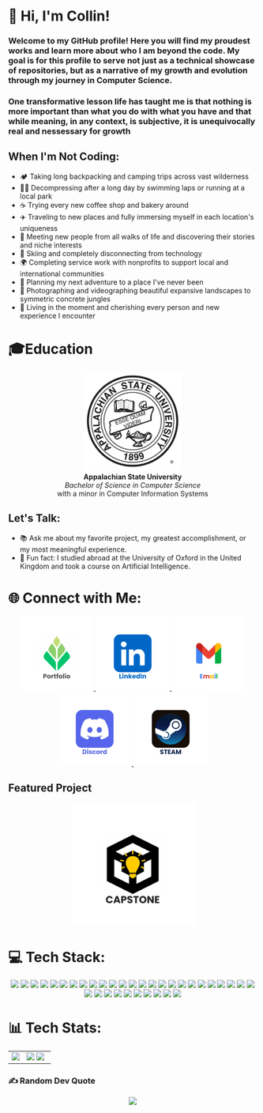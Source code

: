 # 👋 Hi, I'm Collin!

### Welcome to my GitHub profile! Here you will find my proudest works and learn more about who I am beyond the code. My goal is for this profile to serve not just as a technical showcase of repositories, but as a narrative of my growth and evolution through my journey in Computer Science.

### One transformative lesson life has taught me is that nothing is more important than what you do with what you have and that while meaning, in any context, is subjective, it is unequivocally real and nessessary for growth

## When I'm Not Coding:
- 🏕️ Taking long backpacking and camping trips across vast wilderness
- 🏊‍♂️ Decompressing after a long day by swimming laps or running at a local park 
- ☕ Trying every new coffee shop and bakery around
- ✈️ Traveling to new places and fully immersing myself in each location's uniqueness
- 🤝 Meeting new people from all walks of life and discovering their stories and niche interests
- 🎿 Skiing and completely disconnecting from technology
- 🌍 Completing service work with nonprofits to support local and international communities
- 📅 Planning my next adventure to a place I've never been
- 📸 Photographing and videographing beautiful expansive landscapes to symmetric concrete jungles
- 🌟 Living in the moment and cherishing every person and new experience I encounter

# 🎓Education
<p align="center">
  <img src="appstate.svg" alt="Appalachian State University Logo" width="200"/>
  <br>
  <strong>Appalachian State University</strong>
  <br>
  <em>Bachelor of Science in Computer Science</em>
  <br>
  with a minor in Computer Information Systems
</p>


## Let's Talk:
- 📚 Ask me about my favorite project, my greatest accomplishment, or my most meaningful experience.
- 🎉 Fun fact: I studied abroad at the University of Oxford in the United Kingdom and took a course on Artificial Intelligence.

# 🌐 Connect with Me:
<p align="center">
  <a href="https://www.collinstreitman.com/">
    <img src="./portfolio.svg" alt="Portfolio" width="150" />
  </a>
  <a href="https://www.linkedin.com/in/collinstreitman/">
    <img src="./linkedin.svg" alt="LinkedIn" width="150" />
  </a>
  <a href="mailto:collinm.streitman@gmail.com">
    <img src="./email.svg" alt="Email" width="150" />
  </a>
  <a href="https://discordapp.com/users/811296358916685855">
    <img src="./discord.svg" alt="Discord" width="150" />
  </a>
  <a href="https://steamcommunity.com/id/collin-streitman/">
    <img src="./steam.svg" alt="Steam" width="150" />
  </a>
</p>



## Featured Project
<p align="center">
  <a href="https://www.buildingbetteralgorithms.com/">
    <img src="./capstone.svg" alt="Capstone" width="250" />
  </a>
</p>


# 💻 Tech Stack:
<p align="center">
  <img src="https://img.shields.io/badge/c-%2300599C.svg?style=for-the-badge&logo=c&logoColor=white" />
  <img src="https://img.shields.io/badge/c++-%2300599C.svg?style=for-the-badge&logo=c%2B%2B&logoColor=white" />
  <img src="https://img.shields.io/badge/Haskell-5e5086?style=for-the-badge&logo=haskell&logoColor=white" />
  <img src="https://img.shields.io/badge/html5-%23E34F26.svg?style=for-the-badge&logo=html5&logoColor=white" />
  <img src="https://img.shields.io/badge/java-%23ED8B00.svg?style=for-the-badge&logo=openjdk&logoColor=white" />
  <img src="https://img.shields.io/badge/javascript-%23323330.svg?style=for-the-badge&logo=javascript&logoColor=%23F7DF1E" />
  <img src="https://img.shields.io/badge/python-3670A0?style=for-the-badge&logo=python&logoColor=ffdd54" />
  <img src="https://img.shields.io/badge/r-%23276DC3.svg?style=for-the-badge&logo=r&logoColor=white" />
  <img src="https://img.shields.io/badge/typescript-%23007ACC.svg?style=for-the-badge&logo=typescript&logoColor=white" />
  <img src="https://img.shields.io/badge/AWS-%23FF9900.svg?style=for-the-badge&logo=amazon-aws&logoColor=white" />
  <img src="https://img.shields.io/badge/GoogleCloud-%234285F4.svg?style=for-the-badge&logo=google-cloud&logoColor=white" />
  <img src="https://img.shields.io/badge/github%20pages-121013?style=for-the-badge&logo=github&logoColor=white" />
  <img src="https://img.shields.io/badge/angular-%23DD0031.svg?style=for-the-badge&logo=angular&logoColor=white" />
  <img src="https://img.shields.io/badge/django-%23092E20.svg?style=for-the-badge&logo=django&logoColor=white" />
  <img src="https://img.shields.io/badge/express.js-%23404d59.svg?style=for-the-badge&logo=express&logoColor=%2361DAFB" />
  <img src="https://img.shields.io/badge/jasmine-%238A4182.svg?style=for-the-badge&logo=jasmine&logoColor=white" />
  <img src="https://img.shields.io/badge/JWT-black?style=for-the-badge&logo=JSON%20web%20tokens" />
  <img src="https://img.shields.io/badge/NODEMON-%23323330.svg?style=for-the-badge&logo=nodemon&logoColor=%BBDEAD" />
  <img src="https://img.shields.io/badge/node.js-6DA55F?style=for-the-badge&logo=node.js&logoColor=white" />
  <img src="https://img.shields.io/badge/NPM-%23CB3837.svg?style=for-the-badge&logo=npm&logoColor=white" />
  <img src="https://img.shields.io/badge/Pug-FFF?style=for-the-badge&logo=pug&logoColor=A86454" />
  <img src="https://img.shields.io/badge/react_native-%2320232a.svg?style=for-the-badge&logo=react&logoColor=%2361DAFB" />
  <img src="https://img.shields.io/badge/react-%2320232a.svg?style=for-the-badge&logo=react&logoColor=%2361DAFB" />
  <img src="https://img.shields.io/badge/React_Router-CA4245?style=for-the-badge&logo=react-router&logoColor=white" />
  <img src="https://img.shields.io/badge/SASS-hotpink.svg?style=for-the-badge&logo=SASS&logoColor=white" />
  <img src="https://img.shields.io/badge/nginx-%23009639.svg?style=for-the-badge&logo=nginx&logoColor=white" />
  <img src="https://img.shields.io/badge/Amazon%20DynamoDB-4053D6?style=for-the-badge&logo=Amazon%20DynamoDB&logoColor=white" />
  <img src="https://img.shields.io/badge/MongoDB-%234ea94b.svg?style=for-the-badge&logo=mongodb&logoColor=white" />
  <img src="https://img.shields.io/badge/mysql-%2300000f.svg?style=for-the-badge&logo=mysql&logoColor=white" />
  <img src="https://img.shields.io/badge/postgres-%23316192.svg?style=for-the-badge&logo=postgresql&logoColor=white" />
  <img src="https://img.shields.io/badge/Canva-%2300C4CC.svg?style=for-the-badge&logo=Canva&logoColor=white" />
  <img src="https://img.shields.io/badge/figma-%23F24E1E.svg?style=for-the-badge&logo=figma&logoColor=white" />
  <img src="https://img.shields.io/badge/Adobe%20Creative%20Cloud-DA1F26.svg?style=for-the-badge&logo=Adobe%20Creative%20Cloud&logoColor=white" />
  <img src="https://img.shields.io/badge/php-%23777BB4.svg?style=for-the-badge&logo=php&logoColor=white" />
  <img src="https://img.shields.io/badge/PowerShell-%235391FE.svg?style=for-the-badge&logo=powershell&logoColor=white" />
</p>



# 📊 Tech Stats:
<p align="center">
  <table>
    <tr>
      <td rowspan="3" width="35%" border="none">
        <img src="https://github-readme-stats.vercel.app/api/top-langs/?username=CStre&layout=donut-vertical&langs_count=18" style="height: 100%;" />
      </td>
      <td align="left" border="none">
        <img src="https://github-readme-stats.vercel.app/api?username=CStre&theme=swift&hide_border=true&include_all_commits=false&count_private=false" style="width: 100%;" />
        <img src="https://github-readme-streak-stats.herokuapp.com/?user=CStre&theme=swift&hide_border=true" style="width: 100%;" />
      </td>
    </tr>
  </table>
</p>


### ✍️ Random Dev Quote
<p align="center">
  <img src="https://quotes-github-readme.vercel.app/api?type=vertical&theme=light" style="width: 40%;" />
</p>


